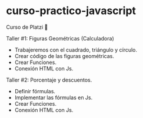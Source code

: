 # curso-practico-javascript

Curso de Platzi 🧡

Taller #1: Figuras Geométricas (Calculadora)
- Trabajeremos con el cuadrado, triángulo y círculo.
- Crear código de las figuras geométricas.
- Crear Funciones.
- Conexión HTML con Js.

Taller #2: Porcentaje y descuentos.
- Definir fórmulas.
- Implementar las fórmulas en Js.
- Crear Funciones.
- Conexión HTML con Js.